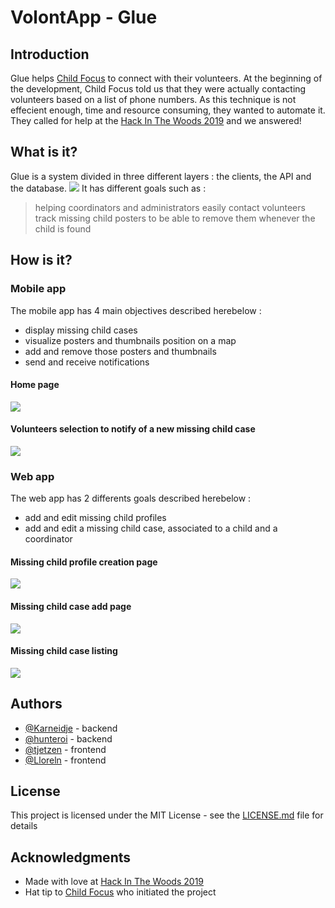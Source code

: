 # VolontApp - Glue

## Introduction
Glue helps [Child Focus](http://childfocus.be) to connect with their volunteers. At the beginning of the development, Child Focus told us that they were actually contacting volunteers based on a list of phone numbers. As this technique is not effecient enough, time and resource consuming, they wanted to automate it. They called for help at the [Hack In The Woods 2019](https://hackinthewoods.be/en) and we answered!

## What is it?
Glue is a system divided in three different layers : the clients, the API and the database.
![](https://nsa40.casimages.com/img/2019/08/08/190808013427128486.png)
It has different goals such as :
> helping coordinators and administrators easily contact volunteers
> track missing child posters to be able to remove them whenever the child is found

## How is it?
### Mobile app
The mobile app has 4 main objectives described herebelow :
* display missing child cases
* visualize posters and thumbnails position on a map
* add and remove those posters and thumbnails
* send and receive notifications

#### Home page
![](https://i.ibb.co/drb7prJ/screen1.png)

#### Volunteers selection to notify of a new missing child case
![](https://i.ibb.co/tK2SZ39/screen4.png)

### Web app
The web app has 2 differents goals described herebelow :
* add and edit missing child profiles
* add and edit a missing child case, associated to a child and a coordinator

#### Missing child profile creation page
![](https://i.ibb.co/LzfGrHZ/screen-Ad1.png)

#### Missing child case add page
![](https://i.ibb.co/y67CYLr/screen-Ad4.png)

#### Missing child case listing
![](https://i.ibb.co/zx9Ndh5/screen-Ad5.png)

## Authors

* [@Karneidje](https://github.com/Karneidje) - backend
* [@hunteroi](https://github.com/hunteroi) - backend
* [@tjetzen](https://github.com/tjetzen) - frontend
* [@Lloreln](https://github.com/Lloreln) - frontend

## License

This project is licensed under the MIT License - see the
[LICENSE.md](LICENSE) file for details

## Acknowledgments

* Made with love at [Hack In The Woods 2019](https://hackinthewoods.be/en)
* Hat tip to [Child Focus](http://childfocus.be) who initiated the project
